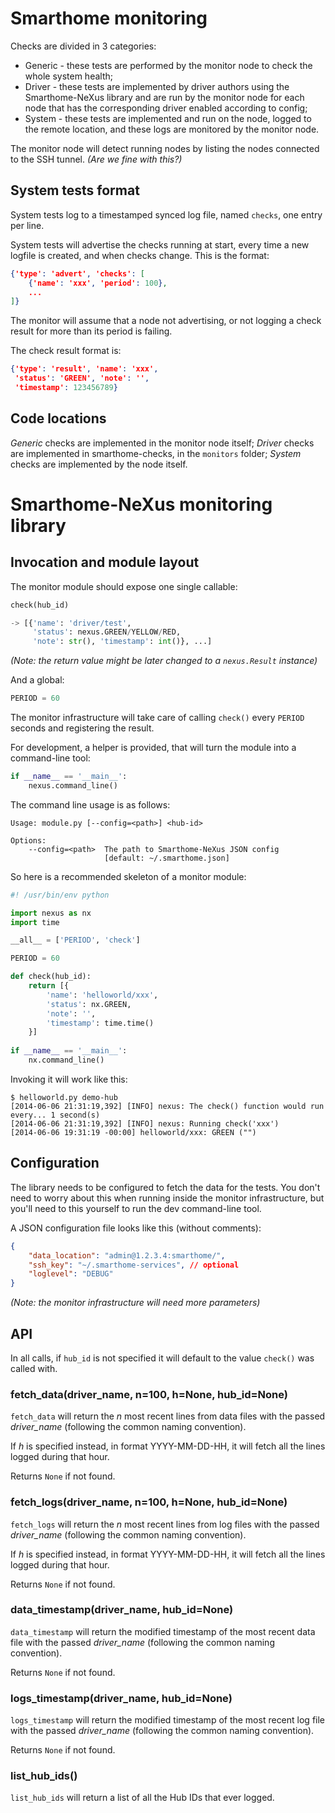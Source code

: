 
# Smarthome monitoring

Checks are divided in 3 categories:

* Generic - these tests are performed by the monitor node to check the whole system health;
* Driver - these tests are implemented by driver authors using the Smarthome-NeXus library and are run by the monitor node for each node that has the corresponding driver enabled according to config;
* System - these tests are implemented and run on the node, logged to the remote location, and these logs are monitored by the monitor node.

The monitor node will detect running nodes by listing the nodes connected to the SSH tunnel. *(Are we fine with this?)*

## System tests format

System tests log to a timestamped synced log file, named `checks`, one entry per line.

System tests will advertise the checks running at start, every time a new logfile is created, and when checks change. This is the format:

```json
{'type': 'advert', 'checks': [
	{'name': 'xxx', 'period': 100},
	...
]}
```
	
The monitor will assume that a node not advertising, or not logging a check result for more than its period is failing.

The check result format is:

```json
{'type': 'result', 'name': 'xxx',
 'status': 'GREEN', 'note': '',
 'timestamp': 123456789}
```

## Code locations

*Generic* checks are implemented in the monitor node itself; *Driver* checks are implemented in smarthome-checks, in the `monitors` folder; *System* checks are implemented by the node itself.

# Smarthome-NeXus monitoring library

## Invocation and module layout

The monitor module should expose one single callable:

```python
check(hub_id)

-> [{'name': 'driver/test',
     'status': nexus.GREEN/YELLOW/RED,
     'note': str(), 'timestamp': int()}, ...]
```

*(Note: the return value might be later changed to a `nexus.Result` instance)*

And a global:

```python
PERIOD = 60
```

The monitor infrastructure will take care of calling `check()` every `PERIOD` seconds and registering the result.
	
For development, a helper is provided, that will turn the module into a command-line tool:

```python
if __name__ == '__main__':
	nexus.command_line()
```

The command line usage is as follows:

```
Usage: module.py [--config=<path>] <hub-id>

Options:
	--config=<path>  The path to Smarthome-NeXus JSON config
	                 [default: ~/.smarthome.json]
```

So here is a recommended skeleton of a monitor module:

```python
#! /usr/bin/env python

import nexus as nx
import time

__all__ = ['PERIOD', 'check']

PERIOD = 60

def check(hub_id):
	return [{
		'name': 'helloworld/xxx',
		'status': nx.GREEN,
		'note': '',
		'timestamp': time.time()
	}]
	
if __name__ == '__main__':
	nx.command_line()
```

Invoking it will work like this:

```
$ helloworld.py demo-hub
[2014-06-06 21:31:19,392] [INFO] nexus: The check() function would run every... 1 second(s)
[2014-06-06 21:31:19,392] [INFO] nexus: Running check('xxx')
[2014-06-06 19:31:19 -00:00] helloworld/xxx: GREEN ("")
```

## Configuration

The library needs to be configured to fetch the data for the tests. You don't need to worry about this when running inside the monitor infrastructure, but you'll need to this yourself to run the dev command-line tool.

A JSON configuration file looks like this (without comments):

```json
{
	"data_location": "admin@1.2.3.4:smarthome/",
	"ssh_key": "~/.smarthome-services", // optional
	"loglevel": "DEBUG"
}
```

*(Note: the monitor infrastructure will need more parameters)*

## API

In all calls, if `hub_id` is not specified it will default to the value `check()` was called with.

### fetch_data(driver_name, n=100, h=None, hub_id=None)

`fetch_data` will return the *n* most recent lines from data files with the passed *driver_name* (following the common naming convention).

If *h* is specified instead, in format YYYY-MM-DD-HH, it will fetch all the lines logged during that hour.

Returns `None` if not found.

### fetch_logs(driver_name, n=100, h=None, hub_id=None)

`fetch_logs` will return the *n* most recent lines from log files with the passed *driver_name* (following the common naming convention).

If *h* is specified instead, in format YYYY-MM-DD-HH, it will fetch all the lines logged during that hour.

Returns `None` if not found.

### data_timestamp(driver_name, hub_id=None)

`data_timestamp` will return the modified timestamp of the most recent data file with the passed *driver_name* (following the common naming convention).

Returns `None` if not found.

### logs_timestamp(driver_name, hub_id=None)

`logs_timestamp` will return the modified timestamp of the most recent log file with the passed *driver_name* (following the common naming convention).

Returns `None` if not found.

### list_hub_ids()

`list_hub_ids` will return a list of all the Hub IDs that ever logged.
